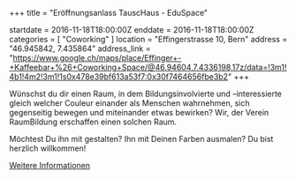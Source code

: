+++
title = "Eröffnungsanlass TauscHaus - EduSpace"

startdate = 2016-11-18T18:00:00Z
enddate = 2016-11-18T18:00:00Z
categories = [ "Coworking" ]
location = "Effingerstrasse 10, Bern"
address = "46.945842, 7.435864"
address_link = "https://www.google.ch/maps/place/Effinger+-+Kaffeebar+%26+Coworking+Space/@46.94604,7.4336198,17z/data=!3m1!4b1!4m2!3m1!1s0x478e39bf613a53f7:0x30f7464656fbe3b2"
+++

Wünschst du dir einen Raum, in dem Bildungsinvolvierte und –interessierte gleich welcher Couleur einander als Menschen wahrnehmen, sich gegenseitig bewegen und miteinander etwas bewirken? Wir, der Verein RaumBildung erschaffen einen solchen Raum.

Möchtest Du ihn mit gestalten? Ihn mit Deinen Farben ausmalen? Du bist herzlich willkommen!

[Weitere Informationen](http://www.raumbildung.ch)
